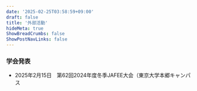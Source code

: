 ```yaml
---
date: '2025-02-25T03:58:59+09:00'
draft: false
title: '外部活動'
hideMeta: true
ShowBreadCrumbs: false
ShowPostNavLinks: false
---
```


### 学会発表
- 2025年2月15日　第62回2024年度冬季JAFEE大会（東京大学本郷キャンパス